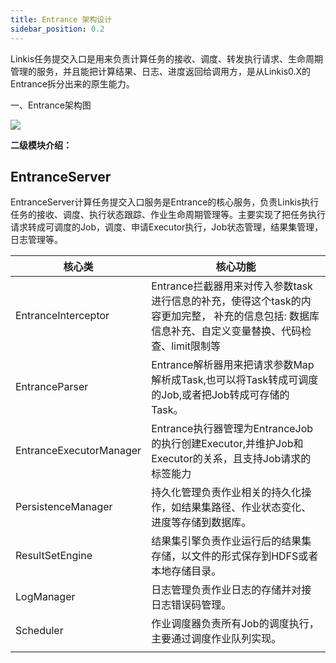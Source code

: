 ```yaml
---
title: Entrance 架构设计
sidebar_position: 0.2
---
```


Linkis任务提交入口是用来负责计算任务的接收、调度、转发执行请求、生命周期管理的服务，并且能把计算结果、日志、进度返回给调用方，是从Linkis0.X的Entrance拆分出来的原生能力。

一、Entrance架构图

![](/Images-zh/Architecture/linkis-entrance-01.png)

**二级模块介绍：**

EntranceServer
--------------

EntranceServer计算任务提交入口服务是Entrance的核心服务，负责Linkis执行任务的接收、调度、执行状态跟踪、作业生命周期管理等。主要实现了把任务执行请求转成可调度的Job，调度、申请Executor执行，Job状态管理，结果集管理，日志管理等。

| 核心类                  | 核心功能                                                                                                                                           |
|-------------------------|----------------------------------------------------------------------------------------------------------------------------------------------------|
| EntranceInterceptor     | Entrance拦截器用来对传入参数task进行信息的补充，使得这个task的内容更加完整， 补充的信息包括: 数据库信息补充、自定义变量替换、代码检查、limit限制等 |
| EntranceParser          | Entrance解析器用来把请求参数Map解析成Task,也可以将Task转成可调度的Job,或者把Job转成可存储的Task。                                                  |
| EntranceExecutorManager | Entrance执行器管理为EntranceJob的执行创建Executor,并维护Job和Executor的关系，且支持Job请求的标签能力                                               |
| PersistenceManager      | 持久化管理负责作业相关的持久化操作，如结果集路径、作业状态变化、进度等存储到数据库。                                                               |
| ResultSetEngine         | 结果集引擎负责作业运行后的结果集存储，以文件的形式保存到HDFS或者本地存储目录。                                                                     |
| LogManager              | 日志管理负责作业日志的存储并对接日志错误码管理。                                                                                                   |
| Scheduler               | 作业调度器负责所有Job的调度执行，主要通过调度作业队列实现。                                                                                        |
|                         |                                                                                                                                                    |
